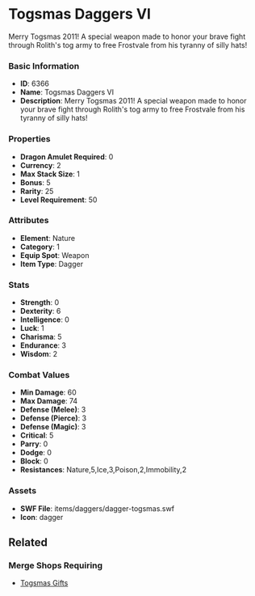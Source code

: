 # Togsmas Daggers VI

Merry Togsmas 2011! A special weapon made to honor your brave fight through Rolith's tog army to free Frostvale from his tyranny of silly hats!

### Basic Information

- **ID**: 6366
- **Name**: Togsmas Daggers VI
- **Description**: Merry Togsmas 2011! A special weapon made to honor your brave fight through Rolith&#039;s tog army to free Frostvale from his tyranny of silly hats!

### Properties

- **Dragon Amulet Required**: 0
- **Currency**: 2
- **Max Stack Size**: 1
- **Bonus**: 5
- **Rarity**: 25
- **Level Requirement**: 50

### Attributes

- **Element**: Nature
- **Category**: 1
- **Equip Spot**: Weapon
- **Item Type**: Dagger

### Stats

- **Strength**: 0
- **Dexterity**: 6
- **Intelligence**: 0
- **Luck**: 1
- **Charisma**: 5
- **Endurance**: 3
- **Wisdom**: 2

### Combat Values

- **Min Damage**: 60
- **Max Damage**: 74
- **Defense (Melee)**: 3
- **Defense (Pierce)**: 3
- **Defense (Magic)**: 3
- **Critical**: 5
- **Parry**: 0
- **Dodge**: 0
- **Block**: 0
- **Resistances**: Nature,5,Ice,3,Poison,2,Immobility,2

### Assets

- **SWF File**: items/daggers/dagger-togsmas.swf
- **Icon**: dagger

## Related

### Merge Shops Requiring

- [Togsmas Gifts](../merge-shops/101-togsmas-gifts.md)

